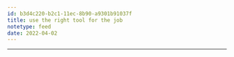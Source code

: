 ```yaml
---
id: b3d4c220-b2c1-11ec-8b90-a9301b91037f
title: use the right tool for the job
notetype: feed
date: 2022-04-02
---
```



---

